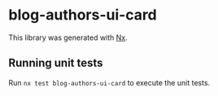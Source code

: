 # blog-authors-ui-card

This library was generated with [Nx](https://nx.dev).

## Running unit tests

Run `nx test blog-authors-ui-card` to execute the unit tests.
